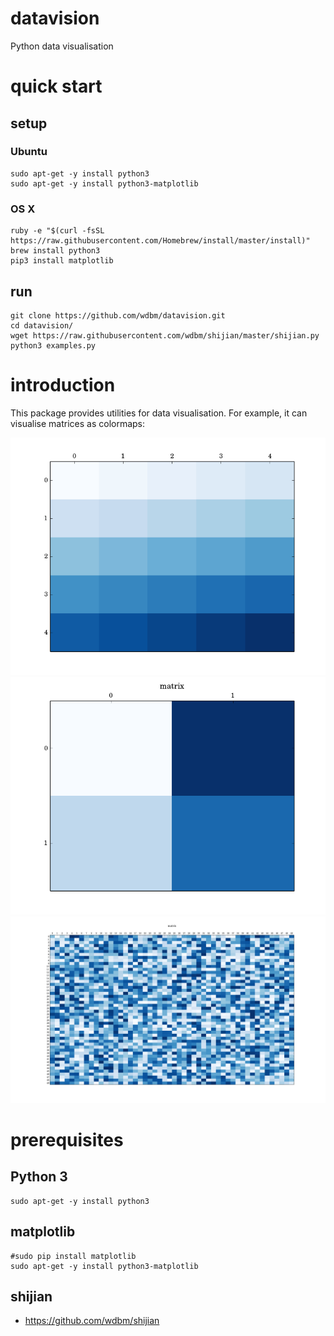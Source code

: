 # datavision

Python data visualisation

# quick start

## setup

### Ubuntu

    sudo apt-get -y install python3
    sudo apt-get -y install python3-matplotlib

### OS X

    ruby -e "$(curl -fsSL https://raw.githubusercontent.com/Homebrew/install/master/install)"
    brew install python3
    pip3 install matplotlib

## run

    git clone https://github.com/wdbm/datavision.git
    cd datavision/
    wget https://raw.githubusercontent.com/wdbm/shijian/master/shijian.py
    python3 examples.py

# introduction

This package provides utilities for data visualisation. For example, it can visualise matrices as colormaps:

![](images/image_1.png)
![](images/image_2.png)
![](images/image_3.png)

# prerequisites

## Python 3

    sudo apt-get -y install python3

## matplotlib

    #sudo pip install matplotlib
    sudo apt-get -y install python3-matplotlib

## shijian

- <https://github.com/wdbm/shijian>
